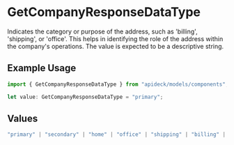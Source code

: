# GetCompanyResponseDataType

Indicates the category or purpose of the address, such as 'billing', 'shipping', or 'office'. This helps in identifying the role of the address within the company's operations. The value is expected to be a descriptive string.

## Example Usage

```typescript
import { GetCompanyResponseDataType } from "apideck/models/components";

let value: GetCompanyResponseDataType = "primary";
```

## Values

```typescript
"primary" | "secondary" | "home" | "office" | "shipping" | "billing" | "other"
```